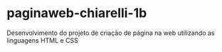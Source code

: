 # paginaweb-chiarelli-1b
Desenvolvimento do projeto de criação de página na web utilizando as linguagens HTML e CSS
